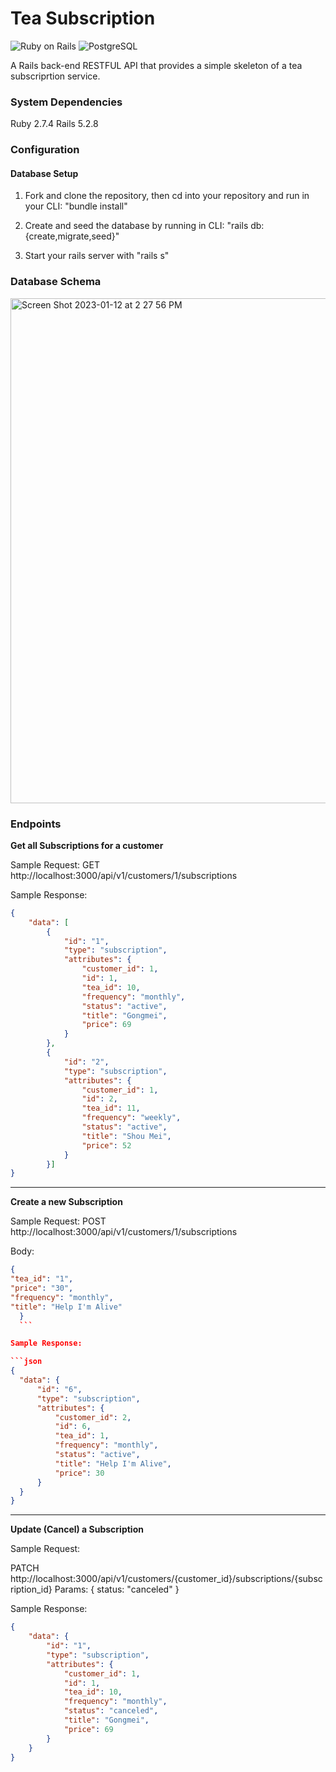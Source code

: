 # Tea Subscription

![Ruby on Rails](https://img.shields.io/badge/Ruby_on_Rails-CC0000?style=for-the-badge&logo=ruby-on-rails&logoColor=white)
![PostgreSQL](https://img.shields.io/badge/PostgreSQL-316192?style=for-the-badge&logo=postgresql&logoColor=white)

A Rails back-end RESTFUL API that provides a simple skeleton of a tea subscriprtion service.

### System Dependencies

Ruby 2.7.4
Rails 5.2.8

### Configuration
#### Database Setup

1. Fork and clone the repository, then cd into your repository and run in your CLI:
"bundle install"

2. Create and seed the database by running in CLI: "rails db:{create,migrate,seed}"

3. Start your rails server with "rails s"

### Database Schema

<img width="808" alt="Screen Shot 2023-01-12 at 2 27 56 PM" src="https://user-images.githubusercontent.com/60406424/212184956-283d6c2e-c520-4079-b6a0-f3355c28e871.png">


### Endpoints

**Get all Subscriptions for a customer**

Sample Request:
  GET http://localhost:3000/api/v1/customers/1/subscriptions

Sample Response:

```json
{
    "data": [
        {
            "id": "1",
            "type": "subscription",
            "attributes": {
                "customer_id": 1,
                "id": 1,
                "tea_id": 10,
                "frequency": "monthly",
                "status": "active",
                "title": "Gongmei",
                "price": 69
            }
        },
        {
            "id": "2",
            "type": "subscription",
            "attributes": {
                "customer_id": 1,
                "id": 2,
                "tea_id": 11,
                "frequency": "weekly",
                "status": "active",
                "title": "Shou Mei",
                "price": 52
            }
        }]
}
```

---

**Create a new Subscription**

Sample Request:
  POST http://localhost:3000/api/v1/customers/1/subscriptions

  Body:

  ```json
  {
  "tea_id": "1",
  "price": "30",
  "frequency": "monthly",
  "title": "Help I'm Alive"
    }
    ```

Sample Response:

```json
{
    "data": {
        "id": "6",
        "type": "subscription",
        "attributes": {
            "customer_id": 2,
            "id": 6,
            "tea_id": 1,
            "frequency": "monthly",
            "status": "active",
            "title": "Help I'm Alive",
            "price": 30
        }
    }
}
```

---

**Update (Cancel) a Subscription**

Sample Request:

  PATCH http://localhost:3000/api/v1/customers/{customer_id}/subscriptions/{subscription_id}
  Params: { status: "canceled" }

Sample Response:

```json
{
    "data": {
        "id": "1",
        "type": "subscription",
        "attributes": {
            "customer_id": 1,
            "id": 1,
            "tea_id": 10,
            "frequency": "monthly",
            "status": "canceled",
            "title": "Gongmei",
            "price": 69
        }
    }
}
```



